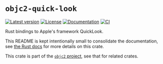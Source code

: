 # `objc2-quick-look`

[![Latest version](https://badgen.net/crates/v/objc2-quick-look)](https://crates.io/crates/objc2-quick-look)
[![License](https://badgen.net/badge/license/MIT/blue)](../LICENSE.txt)
[![Documentation](https://docs.rs/objc2-quick-look/badge.svg)](https://docs.rs/objc2-quick-look/)
[![CI](https://github.com/madsmtm/objc2/actions/workflows/ci.yml/badge.svg)](https://github.com/madsmtm/objc2/actions/workflows/ci.yml)

Rust bindings to Apple's framework QuickLook.

This README is kept intentionally small to consolidate the documentation, see
[the Rust docs](https://docs.rs/objc2-quick-look/) for more details on this crate.

This crate is part of the [`objc2` project](https://github.com/madsmtm/objc2),
see that for related crates.
